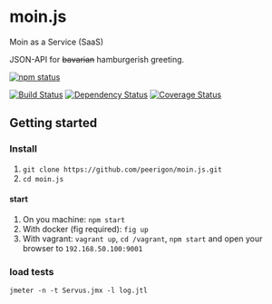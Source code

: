 # moin.js
Moin as a Service (SaaS)

JSON-API for ~~bavarian~~ hamburgerish greeting.


[![npm status](https://nodei.co/npm/servus.js.svg?downloads=true&stars=true)](https://npmjs.org/package/servus.js)

[![Build Status](https://travis-ci.org/peerigon/servus.js.svg?branch=master)](https://travis-ci.org/peerigon/servus.js)
[![Dependency Status](https://david-dm.org/peerigon/servus.js.svg)](https://david-dm.org/peerigon/servus.js)
[![Coverage Status](https://img.shields.io/coveralls/peerigon/servus.js.svg)](https://coveralls.io/r/peerigon/servus.js?branch=master)

## Getting started

### Install

1. `git clone https://github.com/peerigon/moin.js.git`
2. `cd moin.js`

#### start

1. On you machine: `npm start`
2. With docker (fig required): `fig up`
3. With vagrant: `vagrant up`, `cd /vagrant`, `npm start` and open your browser to `192.168.50.100:9001`


### load tests

```
jmeter -n -t Servus.jmx -l log.jtl
```
